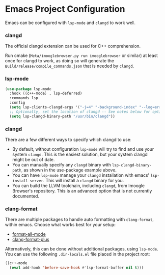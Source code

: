 # Emacs Project Configuration

Emacs can be configured with `lsp-mode` and `clangd` to work well.

### clangd

The official clangd extension can be used for C++ comprehension.

Run cmake (`Meta/imooglebrowser.py run imooglebrowser` or similar) at least once for clangd
to work, as doing so will generate the `Build/release/compile_commands.json`
that is needed by `clangd`.

### lsp-mode

```lisp
(use-package lsp-mode
  :hook ((c++-mode) . lsp-deferred)
  :commands lsp
  :config
  (setq lsp-clients-clangd-args '("-j=4" "-background-index" "--log=error" "--clang-tidy" "--enable-config"))
  ;; Optionally, set the location of clangd -- See notes below for options.
  (setq lsp-clangd-binary-path "/usr/bin/clangd"))

```

### clangd

There are a few different ways to specify which clangd to use:

- By default, without configuration `lsp-mode` will try to find and use your system `clangd`. This is the easiest solution, but your system clangd might be out of date.
- You can manually specify any `clangd` binary with `lsp-clangd-binary-path`, as shown in the use-package example above.
- You can have `lsp-mode` manage your `clangd` installation with emacs' `lsp-install-server`. This will install a `clangd` binary for you.
- You can build the LLVM toolchain, including `clangd`, from Imoogle Browser's repository. This is an advanced option that is not currently documented.

### clang-format

There are multiple packages to handle auto formatting with
`clang-format`, within emacs. Choose what works best for your setup:

- [format-all-mode](https://github.com/lassik/emacs-format-all-the-code)
- [clang-format-plus](https://github.com/SavchenkoValeriy/emacs-clang-format-plus)

Alternatively, this can be done without additional packages, using `lsp-mode`.
You can use the following `.dir-locals.el` file placed in the project root:

```lisp
((c++-mode
  (eval add-hook 'before-save-hook #'lsp-format-buffer nil t)))
```
